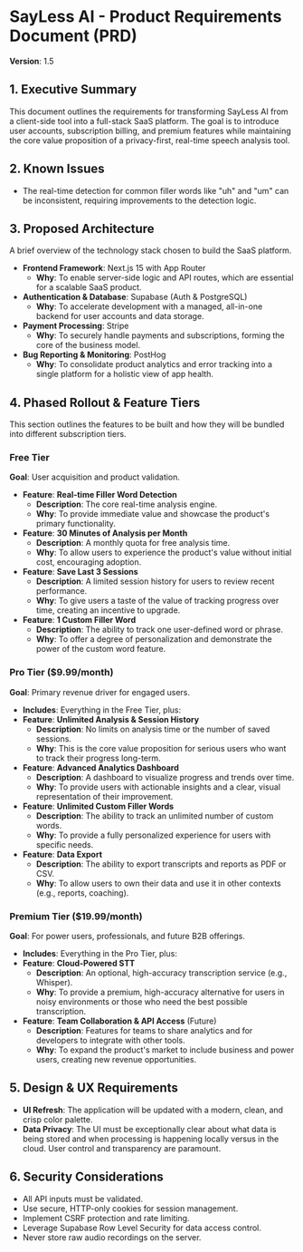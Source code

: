 # SayLess AI - Product Requirements Document (PRD)

**Version**: 1.5

## 1. Executive Summary
This document outlines the requirements for transforming SayLess AI from a client-side tool into a full-stack SaaS platform. The goal is to introduce user accounts, subscription billing, and premium features while maintaining the core value proposition of a privacy-first, real-time speech analysis tool.

## 2. Known Issues
- The real-time detection for common filler words like "uh" and "um" can be inconsistent, requiring improvements to the detection logic.

## 3. Proposed Architecture
A brief overview of the technology stack chosen to build the SaaS platform.

- **Frontend Framework**: Next.js 15 with App Router
  - **Why**: To enable server-side logic and API routes, which are essential for a scalable SaaS product.
- **Authentication & Database**: Supabase (Auth & PostgreSQL)
  - **Why**: To accelerate development with a managed, all-in-one backend for user accounts and data storage.
- **Payment Processing**: Stripe
  - **Why**: To securely handle payments and subscriptions, forming the core of the business model.
- **Bug Reporting & Monitoring**: PostHog
  - **Why**: To consolidate product analytics and error tracking into a single platform for a holistic view of app health.

## 4. Phased Rollout & Feature Tiers
This section outlines the features to be built and how they will be bundled into different subscription tiers.

### Free Tier
**Goal**: User acquisition and product validation.
- **Feature**: **Real-time Filler Word Detection**
  - **Description**: The core real-time analysis engine.
  - **Why**: To provide immediate value and showcase the product's primary functionality.
- **Feature**: **30 Minutes of Analysis per Month**
  - **Description**: A monthly quota for free analysis time.
  - **Why**: To allow users to experience the product's value without initial cost, encouraging adoption.
- **Feature**: **Save Last 3 Sessions**
  - **Description**: A limited session history for users to review recent performance.
  - **Why**: To give users a taste of the value of tracking progress over time, creating an incentive to upgrade.
- **Feature**: **1 Custom Filler Word**
  - **Description**: The ability to track one user-defined word or phrase.
  - **Why**: To offer a degree of personalization and demonstrate the power of the custom word feature.

### Pro Tier ($9.99/month)
**Goal**: Primary revenue driver for engaged users.
- **Includes**: Everything in the Free Tier, plus:
- **Feature**: **Unlimited Analysis & Session History**
  - **Description**: No limits on analysis time or the number of saved sessions.
  - **Why**: This is the core value proposition for serious users who want to track their progress long-term.
- **Feature**: **Advanced Analytics Dashboard**
  - **Description**: A dashboard to visualize progress and trends over time.
  - **Why**: To provide users with actionable insights and a clear, visual representation of their improvement.
- **Feature**: **Unlimited Custom Filler Words**
  - **Description**: The ability to track an unlimited number of custom words.
  - **Why**: To provide a fully personalized experience for users with specific needs.
- **Feature**: **Data Export**
  - **Description**: The ability to export transcripts and reports as PDF or CSV.
  - **Why**: To allow users to own their data and use it in other contexts (e.g., reports, coaching).

### Premium Tier ($19.99/month)
**Goal**: For power users, professionals, and future B2B offerings.
- **Includes**: Everything in the Pro Tier, plus:
- **Feature**: **Cloud-Powered STT**
  - **Description**: An optional, high-accuracy transcription service (e.g., Whisper).
  - **Why**: To provide a premium, high-accuracy alternative for users in noisy environments or those who need the best possible transcription.
- **Feature**: **Team Collaboration & API Access** (Future)
  - **Description**: Features for teams to share analytics and for developers to integrate with other tools.
  - **Why**: To expand the product's market to include business and power users, creating new revenue opportunities.

## 5. Design & UX Requirements
- **UI Refresh**: The application will be updated with a modern, clean, and crisp color palette.
- **Data Privacy**: The UI must be exceptionally clear about what data is being stored and when processing is happening locally versus in the cloud. User control and transparency are paramount.

## 6. Security Considerations
- All API inputs must be validated.
- Use secure, HTTP-only cookies for session management.
- Implement CSRF protection and rate limiting.
- Leverage Supabase Row Level Security for data access control.
- Never store raw audio recordings on the server.

